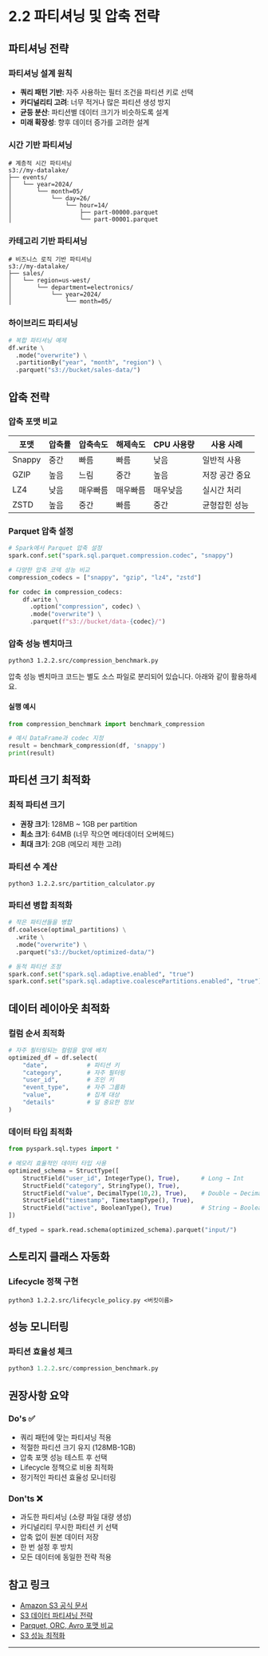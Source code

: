# 2.2 파티셔닝 및 압축 전략

## 파티셔닝 전략

### 파티셔닝 설계 원칙
* **쿼리 패턴 기반**: 자주 사용하는 필터 조건을 파티션 키로 선택
* **카디널리티 고려**: 너무 적거나 많은 파티션 생성 방지
* **균등 분산**: 파티션별 데이터 크기가 비슷하도록 설계
* **미래 확장성**: 향후 데이터 증가를 고려한 설계

### 시간 기반 파티셔닝
```
# 계층적 시간 파티셔닝
s3://my-datalake/
├── events/
│   └── year=2024/
│       └── month=05/
│           └── day=26/
│               └── hour=14/
│                   ├── part-00000.parquet
│                   └── part-00001.parquet
```

### 카테고리 기반 파티셔닝
```
# 비즈니스 로직 기반 파티셔닝
s3://my-datalake/
├── sales/
│   └── region=us-west/
│       └── department=electronics/
│           └── year=2024/
│               └── month=05/
```

### 하이브리드 파티셔닝
```python
# 복합 파티셔닝 예제
df.write \
  .mode("overwrite") \
  .partitionBy("year", "month", "region") \
  .parquet("s3://bucket/sales-data/")
```

## 압축 전략

### 압축 포맷 비교
| 포맷   | 압축률 | 압축속도 | 해제속도 | CPU 사용량 | 사용 사례      |
| ------ | ------ | -------- | -------- | ---------- | -------------- |
| Snappy | 중간   | 빠름     | 빠름     | 낮음       | 일반적 사용    |
| GZIP   | 높음   | 느림     | 중간     | 높음       | 저장 공간 중요 |
| LZ4    | 낮음   | 매우빠름 | 매우빠름 | 매우낮음   | 실시간 처리    |
| ZSTD   | 높음   | 중간     | 빠름     | 중간       | 균형잡힌 성능  |

### Parquet 압축 설정
```python
# Spark에서 Parquet 압축 설정
spark.conf.set("spark.sql.parquet.compression.codec", "snappy")

# 다양한 압축 코덱 성능 비교
compression_codecs = ["snappy", "gzip", "lz4", "zstd"]

for codec in compression_codecs:
    df.write \
      .option("compression", codec) \
      .mode("overwrite") \
      .parquet(f"s3://bucket/data-{codec}/")
```

### 압축 성능 벤치마크

```
python3 1.2.2.src/compression_benchmark.py
```

압축 성능 벤치마크 코드는 별도 소스 파일로 분리되어 있습니다. 아래와 같이 활용하세요.

#### 실행 예시
```python
from compression_benchmark import benchmark_compression

# 예시 DataFrame과 codec 지정
result = benchmark_compression(df, 'snappy')
print(result)
```

## 파티션 크기 최적화

### 최적 파티션 크기
* **권장 크기**: 128MB ~ 1GB per partition
* **최소 크기**: 64MB (너무 작으면 메타데이터 오버헤드)
* **최대 크기**: 2GB (메모리 제한 고려)

### 파티션 수 계산
```
python3 1.2.2.src/partition_calculator.py
```


### 파티션 병합 최적화
```python
# 작은 파티션들을 병합
df.coalesce(optimal_partitions) \
  .write \
  .mode("overwrite") \
  .parquet("s3://bucket/optimized-data/")

# 동적 파티션 조정
spark.conf.set("spark.sql.adaptive.enabled", "true")
spark.conf.set("spark.sql.adaptive.coalescePartitions.enabled", "true")
```

## 데이터 레이아웃 최적화

### 컬럼 순서 최적화
```python
# 자주 필터링되는 컬럼을 앞에 배치
optimized_df = df.select(
    "date",           # 파티션 키
    "category",       # 자주 필터링
    "user_id",        # 조인 키
    "event_type",     # 자주 그룹화
    "value",          # 집계 대상
    "details"         # 덜 중요한 정보
)
```

### 데이터 타입 최적화
```python
from pyspark.sql.types import *

# 메모리 효율적인 데이터 타입 사용
optimized_schema = StructType([
    StructField("user_id", IntegerType(), True),      # Long → Int
    StructField("category", StringType(), True),
    StructField("value", DecimalType(10,2), True),    # Double → Decimal
    StructField("timestamp", TimestampType(), True),
    StructField("active", BooleanType(), True)        # String → Boolean
])

df_typed = spark.read.schema(optimized_schema).parquet("input/")
```

## 스토리지 클래스 자동화

### Lifecycle 정책 구현
```
python3 1.2.2.src/lifecycle_policy.py <버킷이름>
```

## 성능 모니터링

### 파티션 효율성 체크
```python
python3 1.2.2.src/compression_benchmark.py 
```


## 권장사항 요약

### Do's ✅
* 쿼리 패턴에 맞는 파티셔닝 적용
* 적절한 파티션 크기 유지 (128MB-1GB)
* 압축 포맷 성능 테스트 후 선택
* Lifecycle 정책으로 비용 최적화
* 정기적인 파티션 효율성 모니터링

### Don'ts ❌
* 과도한 파티셔닝 (소량 파일 대량 생성)
* 카디널리티 무시한 파티션 키 선택
* 압축 없이 원본 데이터 저장
* 한 번 설정 후 방치
* 모든 데이터에 동일한 전략 적용

## 참고 링크
- [Amazon S3 공식 문서](https://docs.aws.amazon.com/ko_kr/s3/index.html)
- [S3 데이터 파티셔닝 전략](https://docs.aws.amazon.com/ko_kr/athena/latest/ug/partitions.html)
- [Parquet, ORC, Avro 포맷 비교](https://aws.amazon.com/ko/big-data/datalakes-and-analytics/what-is-a-data-lake/)
- [S3 성능 최적화](https://docs.aws.amazon.com/ko_kr/AmazonS3/latest/userguide/optimizing-performance.html)

---


